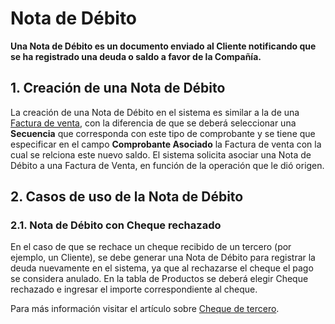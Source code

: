 <!-- add-breadcrumbs -->
# Nota de Débito

**Una Nota de Débito es un documento enviado al Cliente notificando que se ha registrado una deuda o saldo a favor de la Compañía.**

## 1. Creación de una Nota de Débito

La creación de una Nota de Débito en el sistema es similar a la de una [Factura de venta](/docs/user/manual/es/accounts/sales-invoice), con la diferencia de que se deberá seleccionar una **Secuencia** que corresponda con este tipo de comprobante y se tiene que especificar en el campo **Comprobante Asociado** la Factura de venta con la cual se relciona este nuevo saldo. El sistema solicita asociar una Nota de Débito a una Factura de Venta, en función de la operación que le dió origen. 

## 2. Casos de uso de la Nota de Débito

### 2.1. Nota de Débito con Cheque rechazado

En el caso de que se rechace un cheque recibido de un tercero (por ejemplo, un Cliente), se debe generar una Nota de Débito para registrar la deuda nuevamente en el sistema, ya que al rechazarse el cheque el pago se considera anulado.
En la tabla de Productos se deberá elegir Cheque rechazado e ingresar el importe correspondiente al cheque.

Para más información visitar el artículo sobre [Cheque de tercero](/docs/user/manual/es/accounts/cheque-de-tercero).
